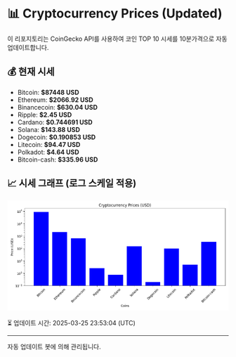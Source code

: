 
# 📊 Cryptocurrency Prices (Updated)

이 리포지토리는 CoinGecko API를 사용하여 코인 TOP 10 시세를 10분가격으로 자동 업데이트합니다.

## 💰 현재 시세
- Bitcoin: **$87448 USD**
- Ethereum: **$2066.92 USD**
- Binancecoin: **$630.04 USD**
- Ripple: **$2.45 USD**
- Cardano: **$0.744691 USD**
- Solana: **$143.88 USD**
- Dogecoin: **$0.190853 USD**
- Litecoin: **$94.47 USD**
- Polkadot: **$4.64 USD**
- Bitcoin-cash: **$335.96 USD**

## 📈 시세 그래프 (로그 스케일 적용)
![Crypto Prices](crypto_prices.png)

⏳ 업데이트 시간: 2025-03-25 23:53:04 (UTC)

---
자동 업데이트 봇에 의해 관리됩니다.
